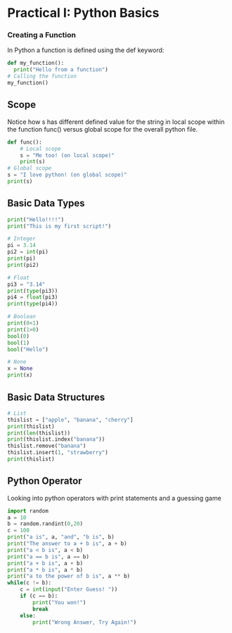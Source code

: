 # Practical I: Python Basics

### Creating a Function
In Python a function is defined using the def keyword:
```python
def my_function():
  print("Hello from a function")
# Calling the function
my_function() 
```

## Scope
Notice how s has different defined value for the string in local scope within the function func() versus global scope for the overall python file.
```python
def func():
    # Local scope
    s = "Me too! (on local scope)"
    print(s)
# Global scope
s = "I love python! (on global scope)"
print(s)
```

## Basic Data Types
```python
print("Hello!!!!")
print("This is my first script!")

# Integer
pi = 3.14
pi2 = int(pi)
print(pi)
print(pi2)

# Float
pi3 = "3.14"
print(type(pi3))
pi4 = float(pi3)
print(type(pi4))

# Boolean
print(0<1)
print(1>0)
bool(0)
bool(1)
bool("Hello")

# None
x = None
print(x)
```
## Basic Data Structures
```python
# List
thislist = ["apple", "banana", "cherry"]
print(thislist)
print(len(thislist))
print(thislist.index("banana"))
thislist.remove("banana")
thislist.insert(1, "strawberry")
print(thislist)
```

## Python Operator
Looking into python operators with print statements and a guessing game
```python
import random
a = 10
b = random.randint(0,20)
c = 100
print("a is", a, "and", "b is", b)
print("The answer to a + b is", a + b)
print("a < b is", a < b)
print("a == b is", a == b)
print("a + b is", a + b)
print("a * b is", a * b)
print("a to the power of b is", a ** b)
while(c != b):
    c = int(input("Enter Guess! "))
    if (c == b):
        print("You won!")
        break
    else:
        print("Wrong Answer, Try Again!")
```
